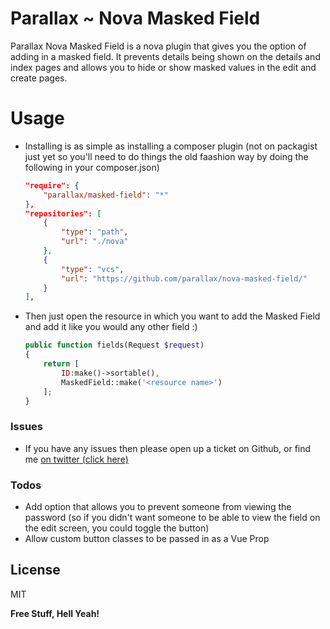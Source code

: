 # Parallax ~ Nova Masked Field

Parallax Nova Masked Field is a nova plugin that gives you the option of adding in a masked field. It prevents details being shown on the details and index pages and allows you to hide or show masked values in the edit and create pages.

# Usage
  - Installing is as simple as installing a composer plugin (not on packagist just yet so you'll need to do things the old faashion way by doing the following in your composer.json)
    ```json
    "require": {
        "parallax/masked-field": "*"
    },
    "repositories": [
        {
            "type": "path",
            "url": "./nova"
        },
        {
            "type": "vcs",
            "url": "https://github.com/parallax/nova-masked-field/"
        }
    ],
    ```

  - Then just open the resource in which you want to add the Masked Field and add it like you would any other field :)
    ```php
    public function fields(Request $request)
    {
        return [
            ID:make()->sortable(),
            MaskedField::make('<resource name>')
        ];
    }
    ```

### Issues
- If you have any issues then please open up a ticket on Github, or find me [on twitter (click here)](https://twitter.com/JaeToole)



### Todos

 - Add option that allows you to prevent someone from viewing the password (so if you didn't want someone to be able to view the field on the edit screen, you could toggle the button)
 - Allow custom button classes to be passed in as a Vue Prop

License
----

MIT


**Free Stuff, Hell Yeah!**

